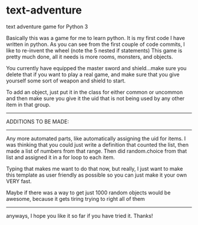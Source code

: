 text-adventure
==============

text adventure game for Python 3

Basically this was a game for me to learn python. It is my first code I have written in python.
As you can see from the first couple of code commits, I like to re-invent the wheel (note the 5 nested if statements)
This game is pretty much done, all it needs is more rooms, monsters, and objects. 

You currently have equipped the master sword and shield...make sure you delete that if you want to play a real game,
and make sure that you give yourself some sort of weapon and shield to start.

To add an object, just put it in the class for either common or uncommon and then make sure you give it the uid that is
not being used by any other item in that group.


***************************************************************************************************************
ADDITIONS TO BE MADE:
***************************************************************************************************************
Any more automated parts, like automatically assigning the uid for items. I was thinking that you could just
write a definition that counted the list, then made a list of numbers from that range. Then did random.choice from 
that list and assigned it in a for loop to each item.

Typing that makes me want to do that now, but really, I just want to make this template as user friendly as possible
so you can just make it your own VERY fast.

Maybe if there was a way to get just 1000 random objects would be awesome, because it gets tiring trying to 
right all of them

*****************************************************************************************************************
anyways, I hope you like it so far if you have tried it. Thanks!
